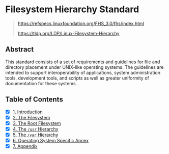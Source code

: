 # Filesystem Hierarchy Standard

> <https://refspecs.linuxfoundation.org/FHS_3.0/fhs/index.html>
>
> <https://tldp.org/LDP/Linux-Filesystem-Hierarchy>

## Abstract

This standard consists of a set of requirements and guidelines for file and
directory placement under UNIX-like operating systems. The guidelines are
intended to support interoperability of applications, system administration
tools, development tools, and scripts as well as greater uniformity of
documentation for these systems.

## Table of Contents

- [x] [1. Introduction](1_introduction.md)
- [x] [2. The Filesystem](2_the_filesystem.md)
- [x] [3. The Root Filesystem](3_the_root_filesystem.md)
- [x] [4. The `/usr` Hierarchy](4_the_usr_hierarchy.md)
- [x] [5. The `/var` Hierarchy](5_the_var_hierarchy.md)
- [x] [6. Operating System Specific Annex](6_os_specific_annex.md)
- [x] [7. Appendix](7_appendix.md)
